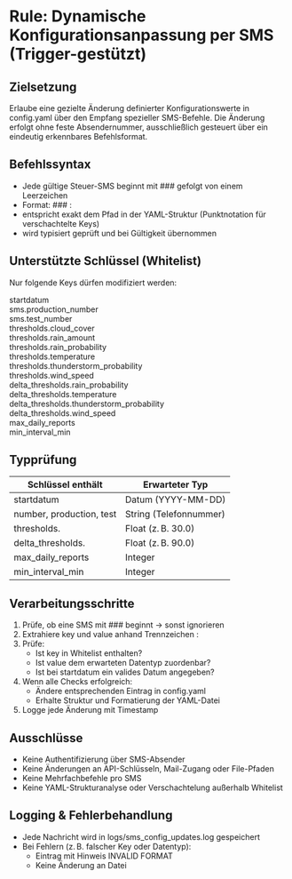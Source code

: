# Rule: Dynamische Konfigurationsanpassung per SMS (Trigger-gestützt)

## Zielsetzung
Erlaube eine gezielte Änderung definierter Konfigurationswerte in config.yaml über den Empfang spezieller SMS-Befehle. Die Änderung erfolgt ohne feste Absendernummer, ausschließlich gesteuert über ein eindeutig erkennbares Befehlsformat.

## Befehlssyntax
- Jede gültige Steuer-SMS beginnt mit ### gefolgt von einem Leerzeichen
- Format: ### <key>: <value>
- <key> entspricht exakt dem Pfad in der YAML-Struktur (Punktnotation für verschachtelte Keys)
- <value> wird typisiert geprüft und bei Gültigkeit übernommen

## Unterstützte Schlüssel (Whitelist)
Nur folgende Keys dürfen modifiziert werden:

startdatum  
sms.production_number  
sms.test_number  
thresholds.cloud_cover  
thresholds.rain_amount  
thresholds.rain_probability  
thresholds.temperature  
thresholds.thunderstorm_probability  
thresholds.wind_speed  
delta_thresholds.rain_probability  
delta_thresholds.temperature  
delta_thresholds.thunderstorm_probability  
delta_thresholds.wind_speed  
max_daily_reports  
min_interval_min

## Typprüfung

| Schlüssel enthält              | Erwarteter Typ         |
|-------------------------------|-------------------------|
| startdatum                    | Datum (YYYY-MM-DD)      |
| number, production, test      | String (Telefonnummer)  |
| thresholds.                   | Float (z. B. 30.0)       |
| delta_thresholds.             | Float (z. B. 90.0)       |
| max_daily_reports             | Integer                 |
| min_interval_min              | Integer                 |

## Verarbeitungsschritte

1. Prüfe, ob eine SMS mit ### beginnt → sonst ignorieren
2. Extrahiere key und value anhand Trennzeichen :
3. Prüfe:
   - Ist key in Whitelist enthalten?
   - Ist value dem erwarteten Datentyp zuordenbar?
   - Ist bei startdatum ein valides Datum angegeben?
4. Wenn alle Checks erfolgreich:
   - Ändere entsprechenden Eintrag in config.yaml
   - Erhalte Struktur und Formatierung der YAML-Datei
5. Logge jede Änderung mit Timestamp

## Ausschlüsse
- Keine Authentifizierung über SMS-Absender
- Keine Änderungen an API-Schlüsseln, Mail-Zugang oder File-Pfaden
- Keine Mehrfachbefehle pro SMS
- Keine YAML-Strukturanalyse oder Verschachtelung außerhalb Whitelist

## Logging & Fehlerbehandlung
- Jede Nachricht wird in logs/sms_config_updates.log gespeichert
- Bei Fehlern (z. B. falscher Key oder Datentyp):
  - Eintrag mit Hinweis INVALID FORMAT
  - Keine Änderung an Datei